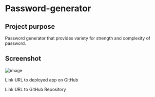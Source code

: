 # Password-generator

## Project purpose
Password generator that provides variety for strength and complexity of password.

## Screenshot

![image](https://user-images.githubusercontent.com/97936992/154886755-8d87bbb1-2071-4e17-be31-501321d3053e.png)




Link URL to deployed app on GitHub


Link URL to GitHub Repository
